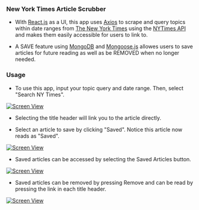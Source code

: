 
### New York Times Article Scrubber

* With [React.js](https://facebook.github.io/react/) as a UI, this app uses [Axios](https://www.npmjs.com/package/axios) to scrape and query topics within date ranges from [The New York Times](http:/www.nytimes.com/) using the [NYTimes API](https://developer.nytimes.com/) and makes them easily accessible for users to link to. 

*  A SAVE feature using [MongoDB](https://www.mongodb.com) and [Mongoose.js](http://mongoosejs.com/) allowes users to save articles for future reading as well as be REMOVED when no longer needed.

### Usage

* To use this app, input your topic query and date range. Then, select "Search NY Times".

[![Screen View](http://share.gifyoutube.com/XDvrRv.gif)](https://www.youtube.com/watch?v=Q-XHzFy6C2U&feature=youtu.be)

* Selecting the title header will link you to the article directly.

* Select an article to save by clicking "Saved". Notice this article now reads as "Saved". 

[![Screen View](http://share.gifyoutube.com/J6MNrK.gif)](https://www.youtube.com/watch?v=tJTu3ZUfqyY&feature=youtu.be)

* Saved articles can be accessed by selecting the Saved Articles button.  

[![Screen View](http://share.gifyoutube.com/v2y8v8.gif)](https://www.youtube.com/watch?v=t4sNak66aVw&feature=youtu.be)

* Saved articles can be removed by pressing Remove and can be read by pressing the link in each title header. 

[![Screen View](http://share.gifyoutube.com/yPB9yn.gif)](https://www.youtube.com/watch?v=z86Twu-0Pf4&feature=youtu.be)

